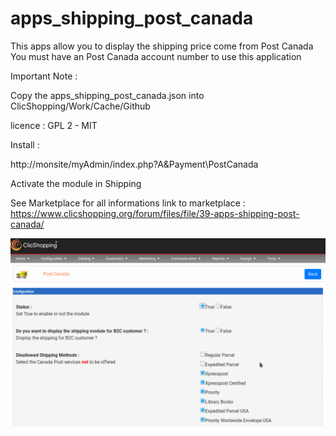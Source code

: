 # apps_shipping_post_canada

This apps allow you to display the shipping price come from Post Canada
You must have an Post Canada account number to use this application


Important Note :

Copy the apps_shipping_post_canada.json into ClicShopping/Work/Cache/Github

licence  : GPL 2 - MIT

Install :

http://monsite/myAdmin/index.php?A&Payment\PostCanada

Activate the module in Shipping

See Marketplace for all informations
link to marketplace : https://www.clicshopping.org/forum/files/file/39-apps-shipping-post-canada/

![postcanada](https://github.com/ClicShoppingOfficialModulesV3/apps_shipping_post_canada/blob/master/ModuleInfosJson/postcanada.png)


